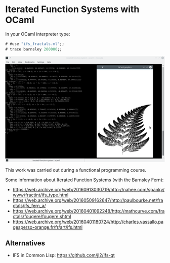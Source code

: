 Iterated Function Systems with OCaml
====================================

In your OCaml interpreter type:

```ocaml
# #use "ifs_fractals.ml";;
# trace barnsley 200000;;
```

![Barnsley Fern](example/barnsley.png "Barnsley Fern")

This work was carried out during a functional programming course.

Some information about Iterated Function Systems (with the Barnsley Fern):

* https://web.archive.org/web/20160913030719/http://nahee.com/spanky/www/fractint/ifs_type.html
* https://web.archive.org/web/20160509162647/http://paulbourke.net/fractals/ifs_fern_a/
* https://web.archive.org/web/20160401092248/http://mathcurve.com/fractals/fougere/fougere.shtml
* https://web.archive.org/web/20160401180724/http://charles.vassallo.pagesperso-orange.fr/fr/art/ifs.html

Alternatives
------------

* IFS in Common Lisp: https://github.com/jl2/ifs-qt
